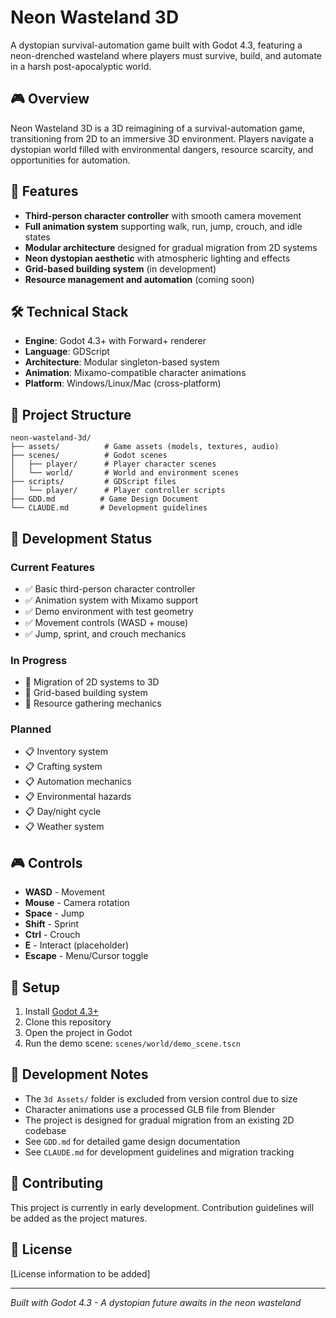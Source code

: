# Neon Wasteland 3D

A dystopian survival-automation game built with Godot 4.3, featuring a neon-drenched wasteland where players must survive, build, and automate in a harsh post-apocalyptic world.

## 🎮 Overview

Neon Wasteland 3D is a 3D reimagining of a survival-automation game, transitioning from 2D to an immersive 3D environment. Players navigate a dystopian world filled with environmental dangers, resource scarcity, and opportunities for automation.

## 🚀 Features

- **Third-person character controller** with smooth camera movement
- **Full animation system** supporting walk, run, jump, crouch, and idle states
- **Modular architecture** designed for gradual migration from 2D systems
- **Neon dystopian aesthetic** with atmospheric lighting and effects
- **Grid-based building system** (in development)
- **Resource management and automation** (coming soon)

## 🛠️ Technical Stack

- **Engine**: Godot 4.3+ with Forward+ renderer
- **Language**: GDScript
- **Architecture**: Modular singleton-based system
- **Animation**: Mixamo-compatible character animations
- **Platform**: Windows/Linux/Mac (cross-platform)

## 📁 Project Structure

```
neon-wasteland-3d/
├── assets/          # Game assets (models, textures, audio)
├── scenes/          # Godot scenes
│   ├── player/      # Player character scenes
│   └── world/       # World and environment scenes
├── scripts/         # GDScript files
│   └── player/      # Player controller scripts
├── GDD.md          # Game Design Document
└── CLAUDE.md       # Development guidelines
```

## 🎯 Development Status

### Current Features
- ✅ Basic third-person character controller
- ✅ Animation system with Mixamo support
- ✅ Demo environment with test geometry
- ✅ Movement controls (WASD + mouse)
- ✅ Jump, sprint, and crouch mechanics

### In Progress
- 🔄 Migration of 2D systems to 3D
- 🔄 Grid-based building system
- 🔄 Resource gathering mechanics

### Planned
- 📋 Inventory system
- 📋 Crafting system
- 📋 Automation mechanics
- 📋 Environmental hazards
- 📋 Day/night cycle
- 📋 Weather system

## 🎮 Controls

- **WASD** - Movement
- **Mouse** - Camera rotation
- **Space** - Jump
- **Shift** - Sprint
- **Ctrl** - Crouch
- **E** - Interact (placeholder)
- **Escape** - Menu/Cursor toggle

## 🔧 Setup

1. Install [Godot 4.3+](https://godotengine.org/)
2. Clone this repository
3. Open the project in Godot
4. Run the demo scene: `scenes/world/demo_scene.tscn`

## 📝 Development Notes

- The `3d Assets/` folder is excluded from version control due to size
- Character animations use a processed GLB file from Blender
- The project is designed for gradual migration from an existing 2D codebase
- See `GDD.md` for detailed game design documentation
- See `CLAUDE.md` for development guidelines and migration tracking

## 🤝 Contributing

This project is currently in early development. Contribution guidelines will be added as the project matures.

## 📄 License

[License information to be added]

---

*Built with Godot 4.3 - A dystopian future awaits in the neon wasteland*